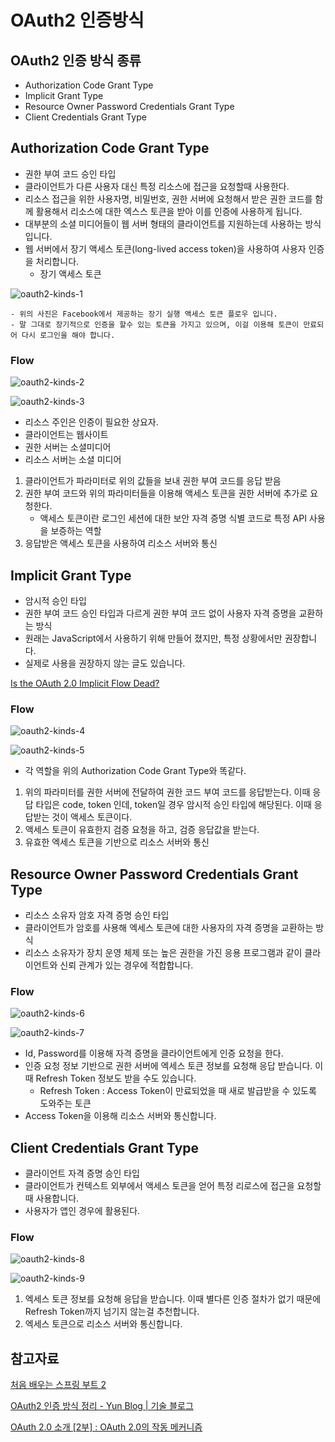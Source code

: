 # OAuth2 인증방식

## OAuth2 인증 방식 종류

- Authorization Code Grant Type
- Implicit Grant Type
- Resource Owner Password Credentials Grant Type
- Client Credentials Grant Type

## Authorization Code Grant Type

- 권한 부여 코드 승인 타입
- 클라이언트가 다른 사용자 대신 특정 리소스에 접근을 요청할때 사용한다.
- 리소스 접근을 위한 사용자명, 비밀번호, 권한 서버에 요청해서 받은 권한 코드를 함께 활용해서 리소스에 대한 엑스스 토큰을 받아 이를 인증에 사용하게 됩니다.
- 대부분의 소셜 미디어들이 웹 서버 형태의 클라이언트를 지원하는데 사용하는 방식입니다.
- 웹 서버에서 장기 액세스 토큰(long-lived access token)을 사용하여 사용자 인증을 처리합니다.
    - 장기 액세스 토큰

![oauth2-kinds-1](https://github.com/ksy90101/TIL/blob/master/security/image/oauth2-kinds-1.png?raw=true)

    - 위의 사진은 Facebook에서 제공하는 장기 실행 액세스 토큰 플로우 입니다.
    - 말 그대로 장기적으로 인증을 할수 있는 토큰을 가지고 있으며, 이걸 이용해 토큰이 만료되어 다시 로그인을 해야 합니다.

### Flow

![oauth2-kinds-2](https://github.com/ksy90101/TIL/blob/master/security/image/oauth2-kinds-2.png?raw=true)

![oauth2-kinds-3](https://github.com/ksy90101/TIL/blob/master/security/image/oauth2-kinds-3.png?raw=true)

- 리소스 주인은 인증이 필요한 상요자.
- 클라이언트는 웹사이트
- 권한 서버는 소셜미디어
- 리소스 서버는 소셜 미디어

1. 클라이언트가 파라미터로 위의 값들을 보내 권한 부여 코드를 응답 받음
2. 권한 부여 코드와 위의 파라미터들을 이용해 액세스 토큰을 권한 서버에 추가로 요청한다. 
    - 액세스 토큰이란 로그인 세션에 대한 보안 자격 증명 식별 코드로 특정 API 사용을 보증하는 역할
3. 응답받은 액세스 토큰을 사용하여 리소스 서버와 통신

## Implicit Grant Type

- 암시적 승인 타입
- 권한 부여 코드 승인 타입과 다르게 권한 부여 코드 없이 사용자 자격 증명을 교환하는 방식
- 원래는 JavaScript에서 사용하기 위해 만들어 졌지만, 특정 상황에서만 권장합니다.
- 실제로 사용을 권장하지 않는 글도 있습니다.

[Is the OAuth 2.0 Implicit Flow Dead?](https://developer.okta.com/blog/2019/05/01/is-the-oauth-implicit-flow-dead)

### Flow

![oauth2-kinds-4](https://github.com/ksy90101/TIL/blob/master/security/image/oauth2-kinds-4.png?raw=true)

![oauth2-kinds-5](https://github.com/ksy90101/TIL/blob/master/security/image/oauth2-kinds-5.png?raw=true)

- 각 역할을 위의 Authorization Code Grant Type와 똑같다.

1. 위의 파라미터를 권한 서버에 전달하여 권한 코드 부여 코드를 응답받는다. 이때 응답 타입은 code, token 인데, token일 경우 암시적 승인 타입에 해당된다. 이때 응답받는 것이 액세스 토큰이다.
2. 액세스 토큰이 유효한지 검증 요청을 하고, 검증 응답값을 받는다.
3. 유효한 엑세스 토큰을 기반으로 리소스 서버와 통신

## Resource Owner Password Credentials Grant Type

- 리소스 소유자 암호 자격 증명 승인 타입
- 클라이언트가 암호를 사용해 엑세스 토큰에 대한 사용자의 자격 증명을 교환하는 방식
- 리소스 소유자가 장치 운영 체제 또는 높은 권한을 가진 응용 프로그램과 같이 클라이언트와 신뢰 관계가 있는 경우에 적합합니다.

### Flow

![oauth2-kinds-6](https://github.com/ksy90101/TIL/blob/master/security/image/oauth2-kinds-6.png?raw=true)

![oauth2-kinds-7](https://github.com/ksy90101/TIL/blob/master/security/image/oauth2-kinds-7.png?raw=true)

- Id, Password를 이용해 자격 증명을 클라이언트에게 인증 요청을 한다.
- 인증 요청 정보 기반으로 권한 서버에 엑세스 토큰 정보를 요청해 응답 받습니다. 이때 Refresh Token 정보도 받을 수도 있습니다.
    - Refresh Token : Access Token이 만료되었을 때 새로 발급받을 수 있도록 도와주는 토큰
- Access Token을 이용해 리소스 서버와 통신합니다.

## Client Credentials Grant Type

- 클라이언트 자격 증명 승인 타입
- 클라이언트가 컨텍스트 외부에서 액세스 토큰을 얻어 특정 리로스에 접근을 요청할때 사용합니다.
- 사용자가 앱인 경우에 활용된다.

### Flow

![oauth2-kinds-8](https://github.com/ksy90101/TIL/blob/master/security/image/oauth2-kinds-8.png?raw=true)

![oauth2-kinds-9](https://github.com/ksy90101/TIL/blob/master/security/image/oauth2-kinds-9.png?raw=true)

1. 엑세스 토큰 정보를 요청해 응답을 받습니다. 이때 별다른 인증 절차가 없기 때문에 Refresh Token까지 넘기지 않는걸 추천합니다.
2. 엑세스 토큰으로 리소스 서버와 통신합니다.

## 참고자료

[처음 배우는 스프링 부트 2](https://www.aladin.co.kr/shop/wproduct.aspx?ItemId=168752840&start=slayer)

[OAuth2 인증 방식 정리 - Yun Blog | 기술 블로그](https://cheese10yun.github.io/oauth2/)

[OAuth 2.0 소개 [2부] : OAuth 2.0의 작동 메커니즘](http://www.2e.co.kr/news/articleView.html?idxno=208594)
